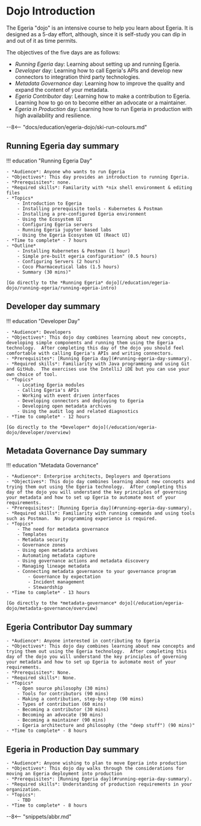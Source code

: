<!-- SPDX-License-Identifier: CC-BY-4.0 -->
<!-- Copyright Contributors to the Egeria project 2022. -->

# Dojo Introduction

The Egeria "dojo" is an intensive course to help you learn about Egeria. It is designed as a 5-day effort, although, since it is self-study you can dip in and out of it as time permits.

The objectives of the five days are as follows:

- *Running Egeria* day: Learning about setting up and running Egeria.
- *Developer* day: Learning how to call Egeria's APIs and develop new connectors to integration third party technologies.
- *Metadata Governance* day: Learning how to improve the quality and expand the content of your metadata.
- *Egeria Contributor* day: Learning how to make a contribution to Egeria. Learning how to go on to become either an advocate or a maintainer.
- *Egeria in Production* day: Learning how to run Egeria in production with high availability and resilience.

--8<-- "docs/education/egeria-dojo/ski-run-colours.md"

## Running Egeria day summary

!!! education "Running Egeria Day"

    - *Audience*: Anyone who wants to run Egeria 
    - *Objectives*: This day provides an introduction to running Egeria.
    - *Prerequisites*: none.
    - *Required skills*: Familarity with *nix shell environment & editing files
    - *Topics*
        - Introduction to Egeria
        - Installing prerequisite tools - Kubernetes & Postman
        - Installing a pre-configured Egeria environment
        - Using the Ecosystem UI
        - Configuring Egeria servers
        - Running Egeria jupyter based labs
        - Using the Egeria Ecosystem UI (React UI)
    - *Time to complete* - 7 hours
    - *Outline*
        - Installing Kubernetes & Postman (1 hour)
        - Simple pre-built egeria configuration" (0.5 hours)
        - Configuring Servers (2 hours)
        - Coco Pharmaceutical labs (1.5 hours)
        - Summary (30 mins)"

    [Go directly to the *Running Egeria* dojo](/education/egeria-dojo/running-egeria/running-egeria-intro)

## Developer day summary

!!! education "Developer Day"
    
    - *Audience*: Developers
    - *Objectives*: This dojo day combines learning about new concepts, developing simple components and running them using the Egeria technology.  After completing this day of the dojo you should feel comfortable with calling Egeria's APIs and writing connectors.
    - *Prerequisites*: [Running Egeria day](#running-egeria-day-summary).
    - *Required skills*: Familiarity with Java programming and using Git and GitHub.  The exercises use the IntelliJ iDE but you can use your own choice of tool.
    - *Topics*
        - Locating Egeria modules
        - Calling Egeria's APIs
        - Working with event driven interfaces
        - Developing connectors and deploying to Egeria
        - Developing open metadata archives
        - Using the audit log and related diagnostics
    - *Time to complete* - 12 hours

    [Go directly to the *Developer* dojo](/education/egeria-dojo/developer/overview)

## Metadata Governance Day summary

!!! education "Metadata Governance"

    - *Audience*: Enterprise architects, Deployers and Operations
    - *Objectives*: This dojo day combines learning about new concepts and trying them out using the Egeria technology.  After completing this day of the dojo you will understand the key principles of governing your metadata and how to set up Egeria to automate most of your requirements.
    - *Prerequisites*: [Running Egeria day](#running-egeria-day-summary).
    - *Required skills*: Familiarity with running commands and using tools such as Postman.  No programming experience is required.
    - *Topics*
        - The need for metadata governance
        - Templates
        - Metadata security
        - Governance zones
        - Using open metadata archives
        - Automating metadata capture
        - Using governance actions and metadata discovery
        - Managing lineage metadata
        - Connecting metadata governance to your governance program
            - Governance by expectation
            - Incident management
            - Stewardship
    - *Time to complete* - 13 hours
      
    [Go directly to the *metadata-governance* dojo](/education/egeria-dojo/metadata-governance/overview)


## Egeria Contributor Day summary

    - *Audience*: Anyone interested in contributing to Egeria
    - *Objectives*: This dojo day combines learning about new concepts and trying them out using the Egeria technology.  After completing this day of the dojo you will understand the key principles of governing your metadata and how to set up Egeria to automate most of your requirements.
    - *Prerequisites*: None.
    - *Required skills*: None.
    - *Topics*
        - Open source philosophy (30 mins)
        - Tools for contributors (90 mins)
        - Making a contribution, step-by-step (90 mins)
        - Types of contribution (60 mins)
        - Becoming a contributor (30 mins)
        - Becoming an advocate (90 mins)
        - Becoming a maintainer (90 mins)
        - Egeria architecture and philosophy (the "deep stuff") (90 mins)"
    - *Time to complete* - 8 hours

## Egeria in Production Day summary

    - *Audience*: Anyone wishing to plan to move Egeria into production
    - *Objectives*: This dojo day walks through the considerations for moving an Egeria deployment into production
    - *Prerequisites*: [Running Egeria day](#running-egeria-day-summary).
    - *Required skills*: Understanding of production requirements in your organization.
    - *Topics*:
        - TBD
    - *Time to complete* - 8 hours


--8<-- "snippets/abbr.md"
